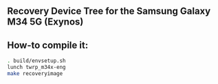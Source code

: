 ## Recovery Device Tree for the Samsung Galaxy M34 5G (Exynos)

## How-to compile it:

```sh
. build/envsetup.sh
lunch twrp_m34x-eng
make recoveryimage
```
